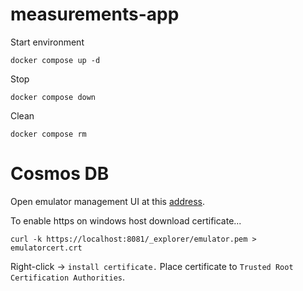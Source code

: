 # measurements-app

Start environment

```
docker compose up -d
```

Stop

```
docker compose down
```

Clean

```
docker compose rm
```

# Cosmos DB

Open emulator management UI at this [address](https://localhost:8081/_explorer/index.html).

To enable https on windows host download certificate...

```
curl -k https://localhost:8081/_explorer/emulator.pem > emulatorcert.crt
```

Right-click -> `install certificate.` Place certificate to `Trusted Root Certification Authorities`.
